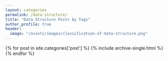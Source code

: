 ```yaml
---
layout: categories
permalink: /data-structure/
title: "Data Structure Posts by Tags"
author_profile: true
header:
  image: "/assets/images/classification-of-data-structure.png"
---
```

{% for post in site.categories['post'] %}
  {% include archive-single.html %}
{% endfor %}

<!--
<ul class="posts">
{% assign count = 0 %}
{% for post in site.posts %}
  {% if post.categories contains 'data', 'post'  %}
    {% if count < 20 %}
      {% assign count = count|plus:1 %}
      <div class="post_info">
        <li>
          <a href="{{ post.url }}">{{ post.title }}</a>
          <span>({{ post.date | date:"%Y-%m-%d" }})</span>
        </li>
      </div>
    {% endif %}
  {% endif %}
{% endfor %}
</ul>
-->

